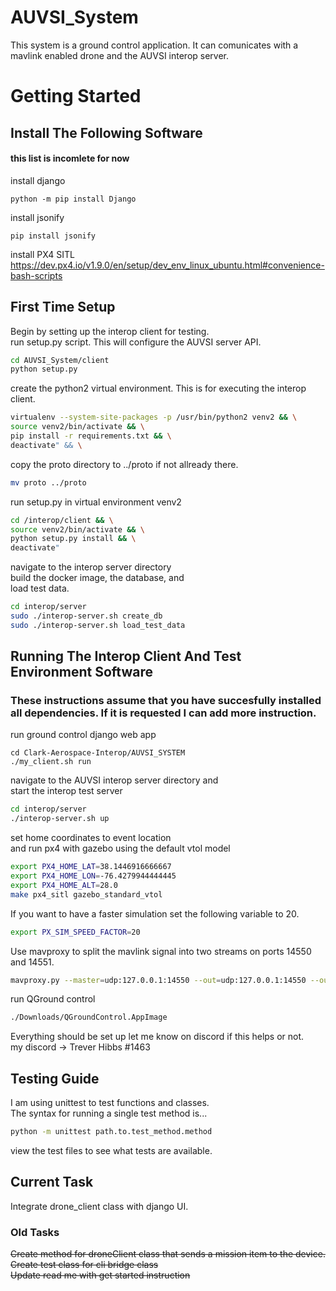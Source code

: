 # AUVSI_System
This system is a ground control application. It can comunicates with a mavlink enabled drone and the AUVSI interop server. 

# Getting Started

## **Install The Following Software**
#### this list is incomlete for now

install django
```
python -m pip install Django
```
install jsonify
```
pip install jsonify
```
install PX4 SITL
https://dev.px4.io/v1.9.0/en/setup/dev_env_linux_ubuntu.html#convenience-bash-scripts


## **First Time Setup**

Begin by setting up the interop client for testing.<br>
run setup.py script. This will configure the AUVSI server API.
```bash
cd AUVSI_System/client
python setup.py
```
create the python2 virtual environment.
This is for executing the interop client.
```bash
virtualenv --system-site-packages -p /usr/bin/python2 venv2 && \
source venv2/bin/activate && \
pip install -r requirements.txt && \
deactivate" && \
```
copy the proto directory to ../proto if not allready there.
```bash
mv proto ../proto
```
run setup.py in virtual environment venv2
```bash
cd /interop/client && \
source venv2/bin/activate && \
python setup.py install && \
deactivate"
```
navigate to the interop server directory <br>
build the docker image, the database, and <br>
load test data. 
```bash
cd interop/server
sudo ./interop-server.sh create_db
sudo ./interop-server.sh load_test_data
```

## **Running The Interop Client And Test Environment Software**
### These instructions assume that you have succesfully installed all dependencies. If it is requested I can add more instruction.

run ground control django web app
```
cd Clark-Aerospace-Interop/AUVSI_SYSTEM
./my_client.sh run
```
navigate to the AUVSI interop server directory and <br>
start the interop test server
```bash
cd interop/server
./interop-server.sh up
```
set home coordinates to event location<br>
and run px4 with gazebo using the default vtol model
```bash
export PX4_HOME_LAT=38.1446916666667
export PX4_HOME_LON=-76.4279944444445
export PX4_HOME_ALT=28.0
make px4_sitl gazebo_standard_vtol
```
If you want to have a faster simulation set the following variable to 20.
```bash
export PX_SIM_SPEED_FACTOR=20
```
Use mavproxy to split the mavlink signal into two streams on ports 14550 and 14551.
```bash
mavproxy.py --master=udp:127.0.0.1:14550 --out=udp:127.0.0.1:14550 --out=udp:127.0.0.1:14551 
```
run QGround control
```bash
./Downloads/QGroundControl.AppImage
```
Everything should be set up let me know on discord if this helps or not. <br>
my discord -> Trever Hibbs #1463

## **Testing Guide**

I am using unittest to test functions and classes. <br>
The syntax for running a single test method is...
```bash
python -m unittest path.to.test_method.method 
```
view the test files to see what tests are available.<br>

## **Current Task**

Integrate drone_client class with django UI.

### Old Tasks

~~Create method for droneClient class that sends a mission item to the device.~~<br>
~~Create test class for cli bridge class~~ <br>
~~Update read me with get started instruction~~
